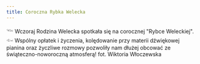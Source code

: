 ```yaml
---
title: Coroczna Rybka Welecka 
---
```


𓆝 Wczoraj Rodzina Welecka spotkała się na corocznej "Rybce Weleckiej". 𓆜
Wspólny opłatek i życzenia, kolędowanie przy materii dźwiękowej pianina oraz życzliwe rozmowy pozwoliły nam dłużej obcować ze świąteczno-noworoczną atmosferą! 
fot. Wiktoria Włoczewska

